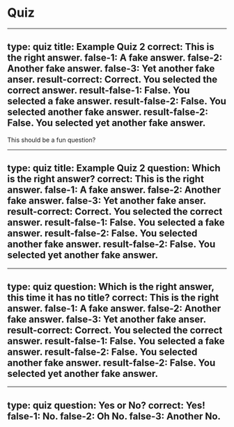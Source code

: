 # Quiz



---
type: quiz
title: Example Quiz 2
correct: This is the right answer.
false-1: A fake answer.
false-2: Another fake answer.
false-3: Yet another fake anser.
result-correct: Correct. You selected the correct answer.
result-false-1: False. You selected a fake answer.
result-false-2: False. You selected another fake answer.
result-false-2: False. You selected yet another fake answer.
---
This should be a fun question?



---
type: quiz
title: Example Quiz 2
question: Which is the right answer?
correct: This is the right answer.
false-1: A fake answer.
false-2: Another fake answer.
false-3: Yet another fake anser.
result-correct: Correct. You selected the correct answer.
result-false-1: False. You selected a fake answer.
result-false-2: False. You selected another fake answer.
result-false-2: False. You selected yet another fake answer.
---


---
type: quiz
question: Which is the right answer, this time it has no title?
correct: This is the right answer.
false-1: A fake answer.
false-2: Another fake answer.
false-3: Yet another fake anser.
result-correct: Correct. You selected the correct answer.
result-false-1: False. You selected a fake answer.
result-false-2: False. You selected another fake answer.
result-false-2: False. You selected yet another fake answer.
---


---
type: quiz
question: Yes or No?
correct: Yes!
false-1: No.
false-2: Oh No.
false-3: Another No.
---